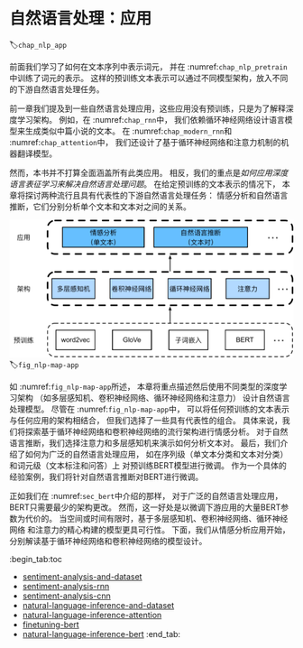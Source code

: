 # 自然语言处理：应用
:label:`chap_nlp_app`

前面我们学习了如何在文本序列中表示词元，
并在 :numref:`chap_nlp_pretrain`中训练了词元的表示。
这样的预训练文本表示可以通过不同模型架构，放入不同的下游自然语言处理任务。

前一章我们提及到一些自然语言处理应用，这些应用没有预训练，只是为了解释深度学习架构。
例如，在 :numref:`chap_rnn`中，
我们依赖循环神经网络设计语言模型来生成类似中篇小说的文本。
在 :numref:`chap_modern_rnn`和 :numref:`chap_attention`中，
我们还设计了基于循环神经网络和注意力机制的机器翻译模型。

然而，本书并不打算全面涵盖所有此类应用。
相反，我们的重点是*如何应用深度语言表征学习来解决自然语言处理问题*。
在给定预训练的文本表示的情况下，
本章将探讨两种流行且具有代表性的下游自然语言处理任务：
情感分析和自然语言推断，它们分别分析单个文本和文本对之间的关系。

![预训练文本表示可以通过不同模型架构，放入不同的下游自然语言处理应用（本章重点介绍如何为不同的下游应用设计模型）](../img/nlp-map-app.svg)
:label:`fig_nlp-map-app`

如 :numref:`fig_nlp-map-app`所述，
本章将重点描述然后使用不同类型的深度学习架构
（如多层感知机、卷积神经网络、循环神经网络和注意力）
设计自然语言处理模型。
尽管在 :numref:`fig_nlp-map-app`中，
可以将任何预训练的文本表示与任何应用的架构相结合，
但我们选择了一些具有代表性的组合。
具体来说，我们将探索基于循环神经网络和卷积神经网络的流行架构进行情感分析。
对于自然语言推断，我们选择注意力和多层感知机来演示如何分析文本对。
最后，我们介绍了如何为广泛的自然语言处理应用，
如在序列级（单文本分类和文本对分类）和词元级（文本标注和问答）上
对预训练BERT模型进行微调。
作为一个具体的经验案例，我们将针对自然语言推断对BERT进行微调。

正如我们在 :numref:`sec_bert`中介绍的那样，
对于广泛的自然语言处理应用，BERT只需要最少的架构更改。
然而，这一好处是以微调下游应用的大量BERT参数为代价的。
当空间或时间有限时，基于多层感知机、卷积神经网络、循环神经网络
和注意力的精心构建的模型更具可行性。
下面，我们从情感分析应用开始，分别解读基于循环神经网络和卷积神经网络的模型设计。

:begin_tab:toc
 - [sentiment-analysis-and-dataset](sentiment-analysis-and-dataset.ipynb)
 - [sentiment-analysis-rnn](sentiment-analysis-rnn.ipynb)
 - [sentiment-analysis-cnn](sentiment-analysis-cnn.ipynb)
 - [natural-language-inference-and-dataset](natural-language-inference-and-dataset.ipynb)
 - [natural-language-inference-attention](natural-language-inference-attention.ipynb)
 - [finetuning-bert](finetuning-bert.ipynb)
 - [natural-language-inference-bert](natural-language-inference-bert.ipynb)
:end_tab:

